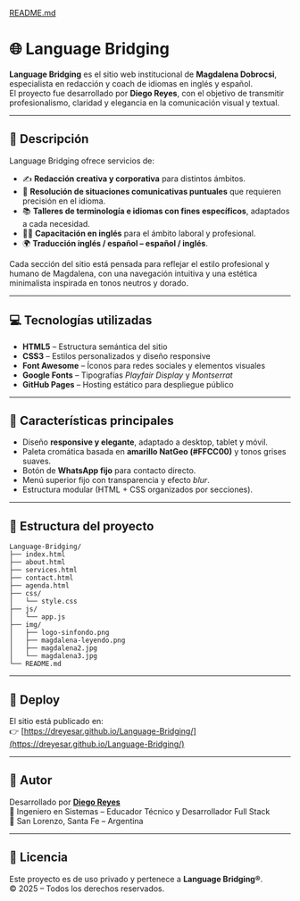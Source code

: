[README.md](https://github.com/user-attachments/files/23126830/README.md)
# 🌐 Language Bridging

**Language Bridging** es el sitio web institucional de **Magdalena Dobrocsi**, especialista en redacción y coach de idiomas en inglés y español.  
El proyecto fue desarrollado por **Diego Reyes**, con el objetivo de transmitir profesionalismo, claridad y elegancia en la comunicación visual y textual.

---

## 🧭 **Descripción**

Language Bridging ofrece servicios de:

- ✍️ **Redacción creativa y corporativa** para distintos ámbitos.  
- 💬 **Resolución de situaciones comunicativas puntuales** que requieren precisión en el idioma.  
- 📚 **Talleres de terminología e idiomas con fines específicos**, adaptados a cada necesidad.  
- 🧑‍💼 **Capacitación en inglés** para el ámbito laboral y profesional.  
- 🌍 **Traducción inglés / español – español / inglés**.

Cada sección del sitio está pensada para reflejar el estilo profesional y humano de Magdalena, con una navegación intuitiva y una estética minimalista inspirada en tonos neutros y dorado.

---

## 💻 **Tecnologías utilizadas**

- **HTML5** – Estructura semántica del sitio  
- **CSS3** – Estilos personalizados y diseño responsive  
- **Font Awesome** – Íconos para redes sociales y elementos visuales  
- **Google Fonts** – Tipografías *Playfair Display* y *Montserrat*  
- **GitHub Pages** – Hosting estático para despliegue público

---

## 🎨 **Características principales**

- Diseño **responsive y elegante**, adaptado a desktop, tablet y móvil.  
- Paleta cromática basada en **amarillo NatGeo (#FFCC00)** y tonos grises suaves.  
- Botón de **WhatsApp fijo** para contacto directo.  
- Menú superior fijo con transparencia y efecto *blur*.  
- Estructura modular (HTML + CSS organizados por secciones).

---

## 📂 **Estructura del proyecto**

```
Language-Bridging/
├── index.html
├── about.html
├── services.html
├── contact.html
├── agenda.html
├── css/
│   └── style.css
├── js/
│   └── app.js
├── img/
│   ├── logo-sinfondo.png
│   ├── magdalena-leyendo.png
│   ├── magdalena2.jpg
│   └── magdalena3.jpg
└── README.md
```

---

## 🚀 **Deploy**

El sitio está publicado en:  
👉 [https://dreyesar.github.io/Language-Bridging/](https://dreyesar.github.io/Language-Bridging/)

---

## 👤 **Autor**

Desarrollado por **[Diego Reyes](https://github.com/dreyesar)**  
💼 Ingeniero en Sistemas – Educador Técnico y Desarrollador Full Stack  
📍 San Lorenzo, Santa Fe – Argentina

---

## 📝 **Licencia**

Este proyecto es de uso privado y pertenece a **Language Bridging®**.  
© 2025 – Todos los derechos reservados.
